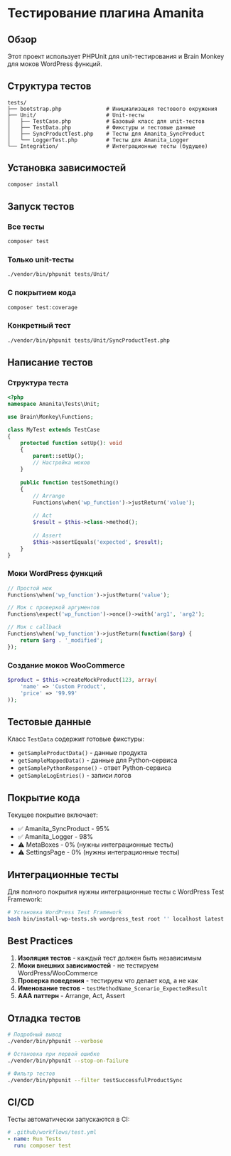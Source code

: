 # Тестирование плагина Amanita

## Обзор

Этот проект использует PHPUnit для unit-тестирования и Brain Monkey для моков WordPress функций.

## Структура тестов

```
tests/
├── bootstrap.php              # Инициализация тестового окружения
├── Unit/                      # Unit-тесты
│   ├── TestCase.php           # Базовый класс для unit-тестов
│   ├── TestData.php           # Фикстуры и тестовые данные
│   ├── SyncProductTest.php    # Тесты для Amanita_SyncProduct
│   └── LoggerTest.php         # Тесты для Amanita_Logger
└── Integration/               # Интеграционные тесты (будущее)
```

## Установка зависимостей

```bash
composer install
```

## Запуск тестов

### Все тесты
```bash
composer test
```

### Только unit-тесты
```bash
./vendor/bin/phpunit tests/Unit/
```

### С покрытием кода
```bash
composer test:coverage
```

### Конкретный тест
```bash
./vendor/bin/phpunit tests/Unit/SyncProductTest.php
```

## Написание тестов

### Структура теста

```php
<?php
namespace Amanita\Tests\Unit;

use Brain\Monkey\Functions;

class MyTest extends TestCase
{
    protected function setUp(): void
    {
        parent::setUp();
        // Настройка моков
    }
    
    public function testSomething()
    {
        // Arrange
        Functions\when('wp_function')->justReturn('value');
        
        // Act
        $result = $this->class->method();
        
        // Assert
        $this->assertEquals('expected', $result);
    }
}
```

### Моки WordPress функций

```php
// Простой мок
Functions\when('wp_function')->justReturn('value');

// Мок с проверкой аргументов
Functions\expect('wp_function')->once()->with('arg1', 'arg2');

// Мок с callback
Functions\when('wp_function')->justReturn(function($arg) {
    return $arg . '_modified';
});
```

### Создание моков WooCommerce

```php
$product = $this->createMockProduct(123, array(
    'name' => 'Custom Product',
    'price' => '99.99'
));
```

## Тестовые данные

Класс `TestData` содержит готовые фикстуры:

- `getSampleProductData()` - данные продукта
- `getSampleMappedData()` - данные для Python-сервиса
- `getSamplePythonResponse()` - ответ Python-сервиса
- `getSampleLogEntries()` - записи логов

## Покрытие кода

Текущее покрытие включает:

- ✅ Amanita_SyncProduct - 95%
- ✅ Amanita_Logger - 98%
- ⚠️ MetaBoxes - 0% (нужны интеграционные тесты)
- ⚠️ SettingsPage - 0% (нужны интеграционные тесты)

## Интеграционные тесты

Для полного покрытия нужны интеграционные тесты с WordPress Test Framework:

```bash
# Установка WordPress Test Framework
bash bin/install-wp-tests.sh wordpress_test root '' localhost latest
```

## Best Practices

1. **Изоляция тестов** - каждый тест должен быть независимым
2. **Моки внешних зависимостей** - не тестируем WordPress/WooCommerce
3. **Проверка поведения** - тестируем что делает код, а не как
4. **Именование тестов** - `testMethodName_Scenario_ExpectedResult`
5. **AAA паттерн** - Arrange, Act, Assert

## Отладка тестов

```bash
# Подробный вывод
./vendor/bin/phpunit --verbose

# Остановка при первой ошибке
./vendor/bin/phpunit --stop-on-failure

# Фильтр тестов
./vendor/bin/phpunit --filter testSuccessfulProductSync
```

## CI/CD

Тесты автоматически запускаются в CI:

```yaml
# .github/workflows/test.yml
- name: Run Tests
  run: composer test
``` 